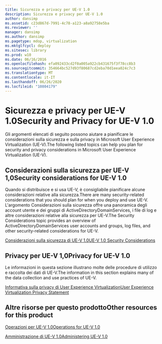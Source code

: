 ```yaml
---
title: Sicurezza e privacy per UE-V 1.0
description: Sicurezza e privacy per UE-V 1.0
author: dansimp
ms.assetid: c23d867d-7991-4c78-a123-a8a92758e5ba
ms.reviewer: ''
manager: dansimp
ms.author: dansimp
ms.pagetype: mdop, virtualization
ms.mktglfcycl: deploy
ms.sitesec: library
ms.prod: w10
ms.date: 06/16/2016
ms.openlocfilehash: efa092433cd2f0a005a922cb431675f3f78cc8b3
ms.sourcegitcommit: 354664bc527d93f80687cd2eba70d1eea024c7c3
ms.translationtype: MT
ms.contentlocale: it-IT
ms.lasthandoff: 06/26/2020
ms.locfileid: "10804179"
---
```

# <span data-ttu-id="e63a1-103">Sicurezza e privacy per UE-V 1.0</span><span class="sxs-lookup"><span data-stu-id="e63a1-103">Security and Privacy for UE-V 1.0</span></span>


<span data-ttu-id="e63a1-104">Gli argomenti elencati di seguito possono aiutare a pianificare le considerazioni sulla sicurezza e sulla privacy in Microsoft User Experience Virtualization (UE-V).</span><span class="sxs-lookup"><span data-stu-id="e63a1-104">The following listed topics can help you plan for security and privacy considerations in Microsoft User Experience Virtualization (UE-V).</span></span>

## <span data-ttu-id="e63a1-105">Considerazioni sulla sicurezza per UE-V 1,0</span><span class="sxs-lookup"><span data-stu-id="e63a1-105">Security considerations for UE-V 1.0</span></span>


<span data-ttu-id="e63a1-106">Quando si distribuisce e si usa UE-V, è consigliabile pianificare alcune considerazioni relative alla sicurezza.</span><span class="sxs-lookup"><span data-stu-id="e63a1-106">There are many security-related considerations that you should plan for when you deploy and use UE-V.</span></span> <span data-ttu-id="e63a1-107">L'argomento Considerazioni sulla sicurezza offre una panoramica degli account utente e dei gruppi di ActiveDirectoryDomainServices, i file di log e altre considerazioni relative alla sicurezza per UE-V.</span><span class="sxs-lookup"><span data-stu-id="e63a1-107">The Security Considerations topic provides an overview of ActiveDirectoryDomainServices user accounts and groups, log files, and other security-related considerations for UE-V.</span></span>

[<span data-ttu-id="e63a1-108">Considerazioni sulla sicurezza di UE-V 1.0</span><span class="sxs-lookup"><span data-stu-id="e63a1-108">UE-V 1.0 Security Considerations</span></span>](ue-v-10-security-considerations.md)

## <span data-ttu-id="e63a1-109">Privacy per UE-V 1,0</span><span class="sxs-lookup"><span data-stu-id="e63a1-109">Privacy for UE-V 1.0</span></span>


<span data-ttu-id="e63a1-110">Le informazioni in questa sezione illustrano molte delle procedure di utilizzo e raccolta dei dati di UE-V.</span><span class="sxs-lookup"><span data-stu-id="e63a1-110">The information in this section explains many of the data collection and use practices of UE-V.</span></span>

[<span data-ttu-id="e63a1-111">Informativa sulla privacy di User Experience Virtualization</span><span class="sxs-lookup"><span data-stu-id="e63a1-111">User Experience Virtualization Privacy Statement</span></span>](user-experience-virtualization-privacy-statement.md)

## <span data-ttu-id="e63a1-112">Altre risorse per questo prodotto</span><span class="sxs-lookup"><span data-stu-id="e63a1-112">Other resources for this product</span></span>


[<span data-ttu-id="e63a1-113">Operazioni per UE-V 1.0</span><span class="sxs-lookup"><span data-stu-id="e63a1-113">Operations for UE-V 1.0</span></span>](operations-for-ue-v-10.md)

[<span data-ttu-id="e63a1-114">Amministrazione di UE-V 1.0</span><span class="sxs-lookup"><span data-stu-id="e63a1-114">Administering UE-V 1.0</span></span>](administering-ue-v-10.md)

 

 





